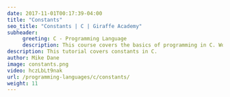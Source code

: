 ```yaml
---
date: 2017-11-01T00:17:39-04:00
title: "Constants"
seo_title: "Constants | C | Giraffe Academy"
subheader:
     greeting: C - Programming Language
     description: This course covers the basics of programming in C. Work your way through the videos and we'll teach you everything you need to know to start your programming journey!
description: This tutorial covers constants in C.
author: Mike Dane
image: constants.png
video: hczLbLt9nak
url: /programming-languages/c/constants/
weight: 11
---
```

